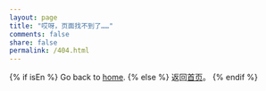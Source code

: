 ```yaml
---
layout: page
title: "哎呀，页面找不到了……"
comments: false
share: false
permalink: /404.html
---
```


{% if isEn %}
Go back to [home]({{site.url}}).
{% else %}
返回[首页]({{site.url}})。
{% endif %}
